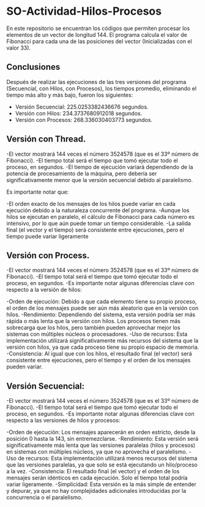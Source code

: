 # SO-Actividad-Hilos-Procesos

En este repositorio se encuentran los códigos que permiten procesar los elementos de un vector de longitud 144.
El programa calcula el valor de Fibonacci para cada una de las posiciones del vector (Inicializadas con el valor 33).

## Conclusiones

Después de realizar las ejecuciones de las tres versiones del programa (Secuencial, con Hilos, con Procesos), los tiempos promedio, eliminando el tiempo más alto y más bajo, fueron los siguientes:

- Versión Secuencial: 225.0253382436676 segundos.
- Versión con Hilos:  234.3737680912018 segundos.
- Versión con Procesos: 268.336030403773 segundos.

 ## Versión con Thread.

-El vector mostrará 144 veces el número 3524578 (que es el 33º número de Fibonacci).
-El tiempo total será el tiempo que tomó ejecutar todo el proceso, en segundos.
-El tiempo de ejecución variará dependiendo de la potencia de procesamiento de la máquina, pero debería ser significativamente menor que la versión secuencial debido al paralelismo.

Es importante notar que:

-El orden exacto de los mensajes de los hilos puede variar en cada ejecución debido a la naturaleza concurrente del programa.
-Aunque los hilos se ejecutan en paralelo, el cálculo de Fibonacci para cada número es intensivo, por lo que aún puede tomar un tiempo considerable.
-La salida final (el vector y el tiempo) será consistente entre ejecuciones, pero el tiempo puede variar ligeramente

 ## Versión con Process.

-El vector mostrará 144 veces el número 3524578 (que es el 33º número de Fibonacci).
-El tiempo total será el tiempo que tomó ejecutar todo el proceso, en segundos.
-Es importante notar algunas diferencias clave con respecto a la versión de hilos:

-Orden de ejecución: Debido a que cada elemento tiene su propio proceso, el orden de los mensajes puede ser aún más aleatorio que en la versión con hilos.
-Rendimiento: Dependiendo del sistema, esta versión podría ser más rápida o más lenta que la versión con hilos. Los procesos tienen más sobrecarga que los hilos, pero también pueden aprovechar mejor los sistemas con múltiples núcleos o procesadores.
-Uso de recursos: Esta implementación utilizará significativamente más recursos del sistema que la versión con hilos, ya que cada proceso tiene su propio espacio de memoria.
-Consistencia: Al igual que con los hilos, el resultado final (el vector) será consistente entre ejecuciones, pero el tiempo y el orden de los mensajes pueden variar.

 ## Versión Secuencial:

-El vector mostrará 144 veces el número 3524578 (que es el 33º número de Fibonacci).
-El tiempo total será el tiempo que tomó ejecutar todo el proceso, en segundos.
-Es importante notar algunas diferencias clave con respecto a las versiones de hilos y procesos:

-Orden de ejecución: Los mensajes aparecerán en orden estricto, desde la posición 0 hasta la 143, sin entremezclarse.
-Rendimiento: Esta versión será significativamente más lenta que las versiones paralelas (hilos y procesos) en sistemas con múltiples núcleos, ya que no aprovecha el paralelismo.
-Uso de recursos: Esta implementación utilizará menos recursos del sistema que las versiones paralelas, ya que solo se está ejecutando un hilo/proceso a la vez.
-Consistencia: El resultado final (el vector) y el orden de los mensajes serán idénticos en cada ejecución. Solo el tiempo total podría variar ligeramente.
-Simplicidad: Esta versión es la más simple de entender y depurar, ya que no hay complejidades adicionales introducidas por la concurrencia o el paralelismo.
